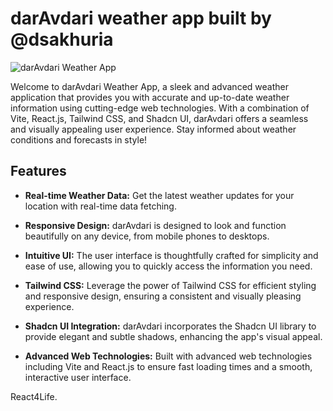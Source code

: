 # darAvdari weather app built by @dsakhuria

![darAvdari Weather App](app-screenshot.png)

Welcome to darAvdari Weather App, a sleek and advanced weather application that provides you with accurate and up-to-date weather information using cutting-edge web technologies. With a combination of Vite, React.js, Tailwind CSS, and Shadcn UI, darAvdari offers a seamless and visually appealing user experience. Stay informed about weather conditions and forecasts in style!

## Features

- **Real-time Weather Data:** Get the latest weather updates for your location with real-time data fetching.

- **Responsive Design:** darAvdari is designed to look and function beautifully on any device, from mobile phones to desktops.

- **Intuitive UI:** The user interface is thoughtfully crafted for simplicity and ease of use, allowing you to quickly access the information you need.

- **Tailwind CSS:** Leverage the power of Tailwind CSS for efficient styling and responsive design, ensuring a consistent and visually pleasing experience.

- **Shadcn UI Integration:** darAvdari incorporates the Shadcn UI library to provide elegant and subtle shadows, enhancing the app's visual appeal.

- **Advanced Web Technologies:** Built with advanced web technologies including Vite and React.js to ensure fast loading times and a smooth, interactive user interface.

React4Life.